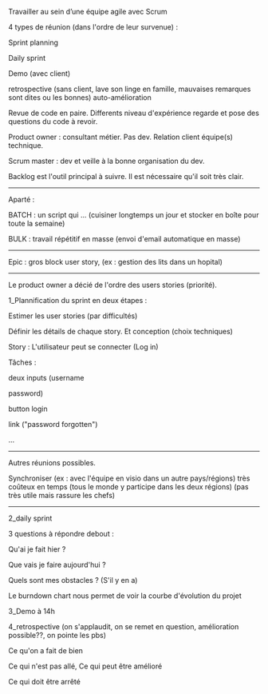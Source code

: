 Travailler au sein d’une équipe agile avec Scrum 

4 types de réunion (dans l'ordre de leur survenue) :  

Sprint planning 

Daily sprint 

 Demo (avec client) 

retrospective (sans client, lave son linge en famille, mauvaises remarques sont dites ou les bonnes) auto-amélioration 

 

 

Revue de code en paire. Differents niveau d'expérience regarde et pose des questions du code à revoir. 

 

 

Product owner : consultant métier. Pas dev. Relation client équipe(s) technique. 

Scrum master : dev et veille à la bonne organisation du dev. 

 

Backlog est l'outil principal à suivre. Il est nécessaire qu'il soit très clair. 

 

______________________________________________________________ 

Aparté :  

 

BATCH : un script qui ... (cuisiner longtemps un jour et stocker en boîte pour toute la semaine) 

BULK : travail répétitif en masse (envoi d'email automatique en masse) 

 

______________________________________________________________ 

Epic : gros block user story, (ex : gestion des lits dans un hopital) 

 

______________________________________________________________ 

Le product owner a décié de l'ordre des users stories (priorité). 

 

1_Plannification du sprint en deux étapes : 

Estimer  les user stories (par difficultés) 

Définir les détails de chaque story. Et conception (choix techniques) 

Story : L'utilisateur peut se connecter (Log in) 

Tâches :  

deux inputs (username 

password) 

button login 

link ("password forgotten") 

… 

______________________________________________________________ 

Autres réunions possibles. 

Synchroniser (ex : avec l'équipe en visio dans un autre pays/régions) très coûteux en temps (tous le monde y participe dans les deux régions) (pas très utile mais rassure les chefs) 

 

 

______________________________________________________________ 

2_daily sprint 

3 questions à répondre debout : 

Qu'ai je fait hier ? 

Que vais je faire aujourd'hui ? 

Quels sont mes obstacles ? (S'il y en a) 

 

 

Le burndown chart nous permet de voir la courbe d'évolution du projet 

 

 

3_Demo à 14h 

4_retrospective (on s'applaudit, on se remet en question, amélioration possible??, on pointe les pbs) 

Ce qu'on a fait de bien 

Ce qui n'est pas allé, Ce qui peut être amélioré 

Ce qui doit être arrêté 